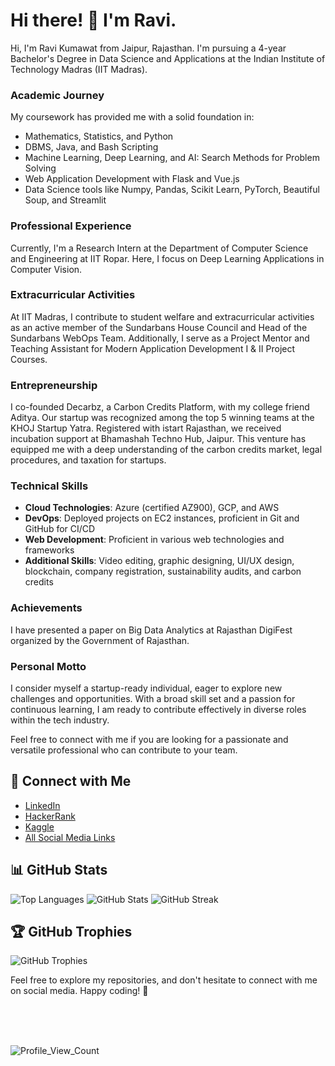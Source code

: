 # Hi there! 👋 I'm Ravi.

Hi, I'm Ravi Kumawat from Jaipur, Rajasthan. I'm pursuing a 4-year Bachelor's Degree in Data Science and Applications at the Indian Institute of Technology Madras (IIT Madras).

### Academic Journey

My coursework has provided me with a solid foundation in:
- Mathematics, Statistics, and Python
- DBMS, Java, and Bash Scripting
- Machine Learning, Deep Learning, and AI: Search Methods for Problem Solving
- Web Application Development with Flask and Vue.js
- Data Science tools like Numpy, Pandas, Scikit Learn, PyTorch, Beautiful Soup, and Streamlit

### Professional Experience

Currently, I'm a Research Intern at the Department of Computer Science and Engineering at IIT Ropar. Here, I focus on Deep Learning Applications in Computer Vision.

### Extracurricular Activities

At IIT Madras, I contribute to student welfare and extracurricular activities as an active member of the Sundarbans House Council and Head of the Sundarbans WebOps Team. Additionally, I serve as a Project Mentor and Teaching Assistant for Modern Application Development I & II Project Courses.

### Entrepreneurship

I co-founded Decarbz, a Carbon Credits Platform, with my college friend Aditya. Our startup was recognized among the top 5 winning teams at the KHOJ Startup Yatra. Registered with istart Rajasthan, we received incubation support at Bhamashah Techno Hub, Jaipur. This venture has equipped me with a deep understanding of the carbon credits market, legal procedures, and taxation for startups.

### Technical Skills

- **Cloud Technologies**: Azure (certified AZ900), GCP, and AWS
- **DevOps**: Deployed projects on EC2 instances, proficient in Git and GitHub for CI/CD
- **Web Development**: Proficient in various web technologies and frameworks
- **Additional Skills**: Video editing, graphic designing, UI/UX design, blockchain, company registration, sustainability audits, and carbon credits

### Achievements

I have presented a paper on Big Data Analytics at Rajasthan DigiFest organized by the Government of Rajasthan.

### Personal Motto

I consider myself a startup-ready individual, eager to explore new challenges and opportunities. With a broad skill set and a passion for continuous learning, I am ready to contribute effectively in diverse roles within the tech industry.

Feel free to connect with me if you are looking for a passionate and versatile professional who can contribute to your team.


## 🤝 Connect with Me
- [LinkedIn](https://www.linkedin.com/in/ravikumawat7716/)
- [HackerRank](https://www.hackerrank.com/ravikumawat7716)
- [Kaggle](https://kaggle.com/ravikumawat)
- [All Social Media Links](https://linktr.ee/ravikumawat)


## 📊 GitHub Stats
![Top Languages](https://github-readme-stats.vercel.app/api/top-langs?username=ravikumawat7716&show_icons=true&locale=en&layout=compact)
![GitHub Stats](https://github-readme-stats.vercel.app/api?username=ravikumawat7716&show_icons=true&locale=en)
![GitHub Streak](https://github-readme-streak-stats.herokuapp.com/?user=ravikumawat7716)

## 🏆 GitHub Trophies
![GitHub Trophies](https://github-profile-trophy.vercel.app/?username=ravikumawat7716)

Feel free to explore my repositories, and don't hesitate to connect with me on social media. Happy coding! 🚀

<br>
<p align="left"> 
  <br><br>
  <img src="https://komarev.com/ghpvc/?username=ravikumawat7716&label=Profile%20views&color=0e75b6&style=flat" alt="Profile_View_Count" /> </p>
